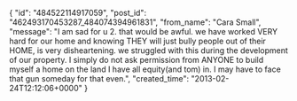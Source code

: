  {
   "id": "484522114917059",
   "post_id": "462493170453287_484074394961831",
   "from_name": "Cara Small",
   "message": "I am sad for u 2. that would be awful. we have worked VERY hard for our home and knowing THEY will just bully people out of their HOME, is very disheartening. we struggled with this during the development of our property. I simply do not ask permission from ANYONE to build myself a home on the land I have all equity(and tom) in. I may have to face that gun someday for that even.",
   "created_time": "2013-02-24T12:12:06+0000"
 }
